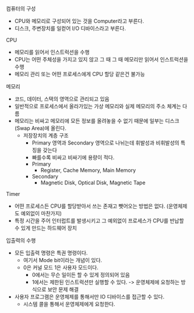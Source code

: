 컴퓨터의 구성
- CPU와 메모리로 구성되어 있는 것을 Computer라고 부른다.
- 디스크, 주변장치를 일컫어 I/O 디바이스라고 부른다.

CPU
- 메모리를 읽어서 인스트럭션을 수행
- CPU는 어떤 주체성을 가지고 있지 않고 그 때 그 때 메모리만 읽어서 인스트럭션을 수행
- 메모리 관리 또는 어떤 프로세스에게 CPU 할당 같은건 불가능

메모리
- 코드, 데이터, 스택의 영역으로 관리되고 있음
- 일반적으로 프로세스에서 올라가있는 가상 메모리와 실제 메모리의 주소 체계는 다름
- 메모리는 비싸고 메모리에 모든 정보를 올려놓을 수 없기 때문에 일부는 디스크(Swap Area)에 올린다.
  - 저장장치의 계층 구조
    - Primary 영역과 Secondary 영역으로 나뉘는데 휘발성과 비휘발성의 특징을 갖는다
    - 빠를수록 비싸고 비싸기에 용량이 적다.
    - Primary
      - Register, Cache Memory, Main Memory
    - Secondary
      - Magnetic Disk, Optical Disk, Magnetic Tape

Timer
- 어떤 프로세스든 CPU를 할당받아서 쓰는 존재고 뺏어오는 방법은 없다. (운영체제도 예외없이 마찬가지)
- 특정 시간을 주어 인터럽트를 발생시키고 그 예외없이 프로세스가 CPU를 반납할 수 있게 만드는 하드웨어 장치

입출력의 수행
- 모든 입출력 명령은 특권 명령이다.
  - 여기서 Mode bit이라는 개념이 있다.
  - 0은 커널 모드 1은 사용자 모드이다.
    - 0에서는 무슨 일이든 할 수 있게 정의되어 있음
    - 1에서는 제한된 인스트럭션만 실행할 수 있다. -> 운영체제에 요청하는 방식으로 보안 문제 해결
- 사용자 프로그램은 운영체제를 통해서만 IO 디바이스를 접근할 수 있다.
  - 시스템 콜을 통해서 운영체제에게 요청한다.